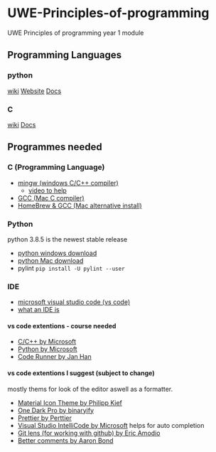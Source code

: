 # UWE-Principles-of-programming

UWE Principles of programming year 1 module

## Programming Languages

### python

[wiki](<https://en.wikipedia.org/wiki/Python_(programming_language)>)
[Website](https://www.python.org/)
[Docs](https://devdocs.io/python~3.8/)

### C

[wiki](<https://en.wikipedia.org/wiki/C_(programming_language)>)
[Docs](https://devdocs.io/c/)

## Programmes needed

### C (Programming Language)

- [mingw (windows C/C++ compiler)](https://osdn.net/projects/mingw/releases/)
  - [video to help](https://www.youtube.com/watch?v=guM4XS43m4I&ab_channel=LearningLad)
- [GCC (Mac C compiler)](https://www.cs.auckland.ac.nz/~paul/C/Mac/)
- [HomeBrew & GCC (Mac alternative install)](https://www.youtube.com/watch?v=0z-fCNNqfEg&ab_channel=ProgrammingwithDr.Hayes)

### Python

python 3.8.5 is the newest stable release

- [python windows download](https://www.python.org/downloads/windows/)
- [python Mac download](https://www.python.org/downloads/mac-osx/)
- pylint `pip install -U pylint --user`

### IDE

- [microsoft visual studio code (vs code)](https://code.visualstudio.com/download)
- [what an IDE is](https://www.codecademy.com/articles/what-is-an-ide)

#### vs code extentions - course needed

- [C/C++ by Microsoft](https://marketplace.visualstudio.com/items?itemName=ms-vscode.cpptools)
- [Python by Microsoft](https://marketplace.visualstudio.com/items?itemName=ms-python.python)
- [Code Runner by Jan Han](https://marketplace.visualstudio.com/items?itemName=formulahendry.code-runner)

#### vs code extentions I suggest (subject to change)

mostly thems for look of the editor aswell as a formatter.

- [Material Icon Theme by Philipp Kief](https://marketplace.visualstudio.com/items?itemName=PKief.material-icon-theme)
- [One Dark Pro by binaryify](https://marketplace.visualstudio.com/items?itemName=zhuangtongfa.Material-theme)
- [Prettier by Perttier](https://marketplace.visualstudio.com/items?itemName=esbenp.prettier-vscode)
- [Visual Studio IntelliCode by Microsoft](https://marketplace.visualstudio.com/items?itemName=VisualStudioExptTeam.vscodeintellicode) helps for auto completion
- [Git lens (for working with github) by Eric Amodio](https://marketplace.visualstudio.com/items?itemName=eamodio.gitlens)
- [Better comments by Aaron Bond](https://marketplace.visualstudio.com/items?itemName=aaron-bond.better-comments)
